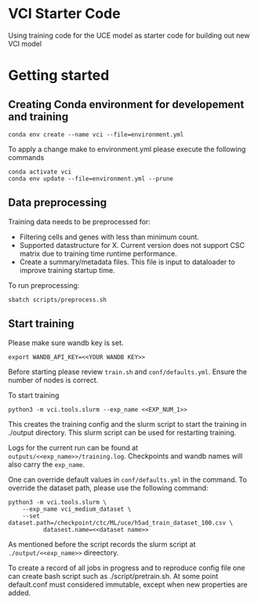 # VCI Starter Code

Using training code for the UCE model as starter code for building out new VCI model


# Getting started
## Creating Conda environment for developement and training
```
conda env create --name vci --file=environment.yml
```

To apply a change make to environment.yml please execute the following commands
```
conda activate vci
conda env update --file=environment.yml --prune
```

## Data preprocessing
Training data needs to be preprocessed for:
- Filtering cells and genes with less than minimum count.
- Supported datastructure for X. Current version does not support CSC matrix due to training time runtime performance.
- Create a summary/metadata files. This file is input to dataloader to improve training startup time.

To run preprocessing:
```
sbatch scripts/preprocess.sh
```

## Start training
Please make sure wandb key is set.
```
export WANDB_API_KEY=<<YOUR WANDB KEY>>
```

Before starting please review `train.sh` and `conf/defaults.yml`. Ensure the number of
nodes is correct.

To start training
```
python3 -m vci.tools.slurm --exp_name <<EXP_NUM_1>>
```

This creates the training config and the slurm script to start the training in ./output directory. This slurm script can be used for restarting training.

Logs for the current run can be found at `outputs/<<exp_name>>/training.log`.
Checkpoints and wandb names will also carry the `exp_name`.

One can override default values in `conf/defaults.yml` in the command. To override the dataset path, please use the following command:
```
python3 -m vci.tools.slurm \
    --exp_name vci_medium_dataset \
    --set dataset.path=/checkpoint/ctc/ML/uce/h5ad_train_dataset_100.csv \
          datasest.name=<<dataset name>>
```
As mentioned before the script records the slurm script at `./output/<<exp_name>>` direectory.

To create a record of all jobs in progress and to reproduce config file one can create bash script such as ./script/pretrain.sh. At some point default.conf must considered immutable, except when new properties are added.